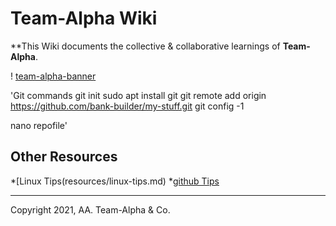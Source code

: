 # Team-Alpha Wiki
**This Wiki documents the collective & collaborative learnings of **Team-Alpha**.

! [team-alpha-banner](wiki/resources/team-banner.jpg)


'Git commands
 git init
 sudo apt install git
 git remote add origin https://github.com/bank-builder/my-stuff.git
 git config -1
  
 nano repofile'
   
## Other Resources
*[Linux Tips(resources/linux-tips.md)
*[github Tips](resources/git-tips.md)

---
Copyright 2021, AA. Team-Alpha & Co. 

